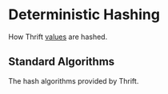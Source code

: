 # Deterministic Hashing

How Thrift [values](../definition/data.md) are hashed.

## Standard Algorithms

The hash algorithms provided by Thrift.
